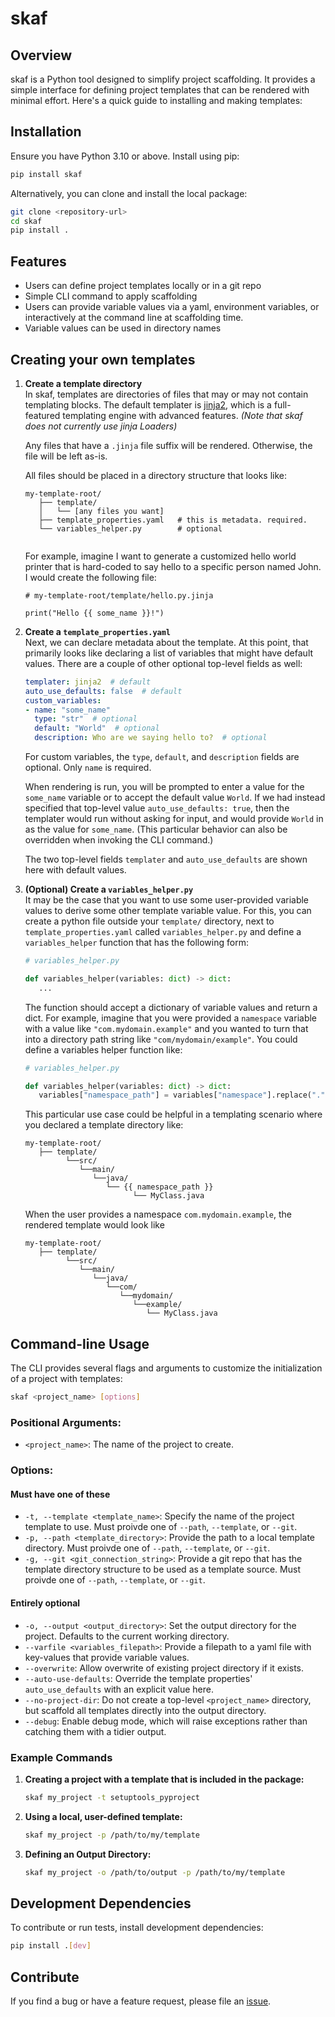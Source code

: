 # skaf

## Overview
skaf is a Python tool designed to simplify project scaffolding. It provides a simple interface for defining project templates that can be rendered with minimal effort. Here's a quick guide to installing and making templates:

## Installation

Ensure you have Python 3.10 or above. Install using pip:

```bash
pip install skaf
```

Alternatively, you can clone and install the local package:

```bash
git clone <repository-url>
cd skaf
pip install .
```

## Features

- Users can define project templates locally or in a git repo
- Simple CLI command to apply scaffolding
- Users can provide variable values via a yaml, environment variables, or interactively at the command line at scaffolding time.
- Variable values can be used in directory names

## Creating your own templates

1. **Create a template directory**  
   In skaf, templates are directories of files that may or may not contain templating blocks. The default templater is [jinja2](https://jinja.palletsprojects.com/en/stable/), which is a full-featured templating engine with advanced features. *(Note that skaf does not currently use jinja Loaders)*

   Any files that have a `.jinja` file suffix will be rendered. Otherwise, the file will be left as-is.

   All files should be placed in a directory structure that looks like:

   ```
   my-template-root/
      ├── template/
      │   └── [any files you want]
      ├── template_properties.yaml   # this is metadata. required.
      └── variables_helper.py        # optional
      
   ```

   For example, imagine I want to generate a customized hello world printer that is hard-coded to say hello to a specific person named John. I would create the following file:

   ```jinja
   # my-template-root/template/hello.py.jinja

   print("Hello {{ some_name }}!")
   ```

2. **Create a `template_properties.yaml`**  
   Next, we can declare metadata about the template. At this point, that primarily looks like declaring a list of variables that might have default values. There are a couple of other optional top-level fields as well:

   ```template_properties.yaml
   templater: jinja2  # default
   auto_use_defaults: false  # default
   custom_variables:
   - name: "some_name"
     type: "str"  # optional
     default: "World"  # optional
     description: Who are we saying hello to?  # optional
   ```

   For custom variables, the `type`, `default`, and `description` fields are optional. Only `name` is required.

   When rendering is run, you will be prompted to enter a value for the `some_name` variable or to accept the default value `World`. If we had instead specified that top-level value `auto_use_defaults: true`, then the templater would run without asking for input, and would provide `World` in as the value for `some_name`. (This particular behavior can also be overridden when invoking the CLI command.)

   The two top-level fields `templater` and `auto_use_defaults` are shown here with default values.

3. **(Optional) Create a `variables_helper.py`**  
   It may be the case that you want to use some user-provided variable values to derive some other template variable
   value. For this, you can create a python file outside your `template/` directory, next to `template_properties.yaml` called `variables_helper.py` and define a `variables_helper` function
   that has the following form:

   ```python
   # variables_helper.py

   def variables_helper(variables: dict) -> dict:
      ...
   ```

   The function should accept a dictionary of variable values and return a dict. For example, imagine that you were
   provided a `namespace` variable with a value like `"com.mydomain.example"` and you wanted to turn that into a directory path string like `"com/mydomain/example"`. You could define a variables helper function like:

   ```python
   # variables_helper.py

   def variables_helper(variables: dict) -> dict:
      variables["namespace_path"] = variables["namespace"].replace(".", "/")
   ```

   This particular use case could be helpful in a templating scenario where you declared a template directory like:
   
   ```
   my-template-root/
      ├── template/
            └──src/
               └──main/
                  └──java/
                     └── {{ namespace_path }}
                           └── MyClass.java
   ```

   When the user provides a namespace `com.mydomain.example`, the rendered template would look like

   ```
   my-template-root/
      ├── template/
            └──src/
               └──main/
                  └──java/
                     └──com/
                        └──mydomain/
                           └──example/
                              └── MyClass.java
   ```

## Command-line Usage

The CLI provides several flags and arguments to customize the initialization of a project with templates:

```bash
skaf <project_name> [options]
```

### Positional Arguments:
- `<project_name>`: The name of the project to create.

### Options:

#### Must have one of these  
- `-t, --template <template_name>`: Specify the name of the project template to use. Must proivde one of `--path`, `--template`, or `--git`.
- `-p, --path <template_directory>`: Provide the path to a local template directory. Must proivde one of `--path`, `--template`, or `--git`.
- `-g, --git <git_connection_string>`: Provide a git repo that has the template directory structure to be used as a template source. Must proivde one of `--path`, `--template`, or `--git`.

#### Entirely optional  
- `-o, --output <output_directory>`: Set the output directory for the project. Defaults to the current working directory.
- `--varfile <variables_filepath>`: Provide a filepath to a yaml file with key-values that provide variable values.
- `--overwrite`: Allow overwrite of existing project directory if it exists.
- `--auto-use-defaults`: Override the template properties' `auto_use_defaults` with an explicit value here.
- `--no-project-dir`: Do not create a top-level `<project_name>` directory, but scaffold all templates directly into the output directory.
- `--debug`: Enable debug mode, which will raise exceptions rather than catching them with a tidier output.

### Example Commands

1. **Creating a project with a template that is included in the package:**
   ```bash
   skaf my_project -t setuptools_pyproject
   ```

2. **Using a local, user-defined template:**
   ```bash
   skaf my_project -p /path/to/my/template
   ```

3. **Defining an Output Directory:**
   ```bash
   skaf my_project -o /path/to/output -p /path/to/my/template
   ```

## Development Dependencies

To contribute or run tests, install development dependencies:

```bash
pip install .[dev]
```

## Contribute

If you find a bug or have a feature request, please file an [issue](https://github.com/jdraines/skaf/issues).
